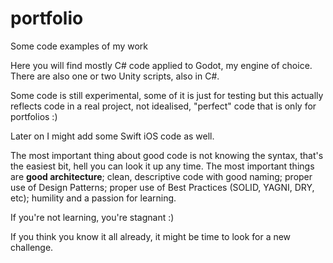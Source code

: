 # portfolio
Some code examples of my work

Here you will find mostly C# code applied to Godot, my engine of choice.
There are also one or two Unity scripts, also in C#. 

Some code is still experimental, some of it is just for testing but this actually reflects code in a real project, not idealised, "perfect" code that is only for portfolios :)

Later on I might add some Swift iOS code as well.

The most important thing about good code is not knowing the syntax, that's the easiest bit, hell you can look it up any time.
The most important things are **good architecture**; clean, descriptive code with good naming; proper use of Design Patterns; proper use of Best Practices (SOLID, YAGNI, DRY, etc); humility and a passion for learning.

If you're not learning, you're stagnant :)

If you think you know it all already, it might be time to look for a new challenge.
